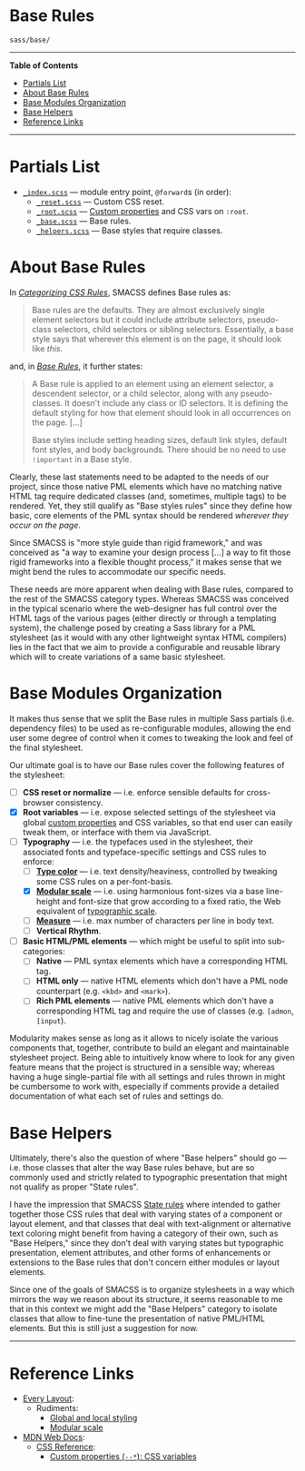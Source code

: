# Base Rules

```
sass/base/
```

-----

**Table of Contents**

<!-- MarkdownTOC autolink="true" bracket="round" autoanchor="false" lowercase="only_ascii" uri_encoding="true" levels="1,2,3" -->

- [Partials List](#partials-list)
- [About Base Rules](#about-base-rules)
- [Base Modules Organization](#base-modules-organization)
- [Base Helpers](#base-helpers)
- [Reference Links](#reference-links)

<!-- /MarkdownTOC -->

-----

# Partials List

- [`_index.scss`][_index] — module entry point, `@forward`s (in order):
    - [`_reset.scss`][_reset] — Custom CSS reset.
    - [`_root.scss`][_root] — [Custom properties] and CSS vars on `:root`.
    - [`_base.scss`][_base] — Base rules.
    - [`_helpers.scss`][_helpers] — Base styles that require classes.

# About Base Rules

In _[Categorizing CSS Rules]_, SMACSS defines Base rules as:

> Base rules are the defaults. They are almost exclusively single element selectors but it could include attribute selectors, pseudo-class selectors, child selectors or sibling selectors. Essentially, a base style says that wherever this element is on the page, it should look like _this_.

and, in _[Base Rules]_, it further states:

> A Base rule is applied to an element using an element selector, a descendent selector, or a child selector, along with any pseudo-classes. It doesn't include any class or ID selectors. It is defining the default styling for how that element should look in all occurrences on the page. [...]
>
> Base styles include setting heading sizes, default link styles, default font styles, and body backgrounds. There should be no need to use `!important` in a Base style.

Clearly, these last statements need to be adapted to the needs of our project, since those native PML elements which have no matching native HTML tag require dedicated classes (and, sometimes, multiple tags) to be rendered. Yet, they still qualify as "Base styles rules" since they define how basic, core elements of the PML syntax should be rendered _wherever they occur on the page_.

Since SMACSS is "more style guide than rigid framework," and was conceived as "a way to examine your design process [...] a way to fit those rigid frameworks into a flexible thought process," it makes sense that we might bend the rules to accommodate our specific needs.

These needs are more apparent when dealing with Base rules, compared to the rest of the SMACSS category types. Whereas SMACSS was conceived in the typical scenario where the web-designer has full control over the HTML tags of the various pages (either directly or through a templating system), the challenge posed by creating a Sass library for a PML stylesheet (as it would with any other lightweight syntax HTML compilers) lies in the fact that we aim to provide a configurable and reusable library which will to create variations of a same basic stylesheet.


# Base Modules Organization

It makes thus sense that we split the Base rules in multiple Sass partials (i.e. dependency files) to be used as re-configurable modules, allowing the end user some degree of control when it comes to tweaking the look and feel of the final stylesheet.

Our ultimate goal is to have our Base rules cover the following features of the stylesheet:

- [ ] **CSS reset or normalize** — i.e. enforce sensible defaults for cross-browser consistency.
- [x] **Root variables** — i.e. expose selected settings of the stylesheet via global [custom properties] and CSS variables, so that end user can easily tweak them, or interface with them via JavaScript.
- [ ] **Typography** — i.e. the typefaces used in the stylesheet, their associated fonts and typeface-specific settings and CSS rules to enforce:
    - [ ] **[Type color]** — i.e. text density/heaviness, controlled by tweaking some CSS rules on a per-font-basis.
    - [x] **[Modular scale]** — i.e. using harmonious font-sizes via a base line-height and font-size that grow according to a fixed ratio, the Web equivalent of [typographic scale].
    - [ ] **[Measure]** — i.e. max number of characters per line in body text.
    - [ ] **Vertical Rhythm**.
- [ ] **Basic HTML/PML elements** — which might be useful to split into sub-categories\:
    - [ ] **Native** — PML syntax elements which have a corresponding HTML tag.
    - [ ] **HTML only** — native HTML elements which don't have a PML node counterpart (e.g. `<kbd>` and `<mark>`).
    - [ ] **Rich PML elements** — native PML elements which don't have a corresponding HTML tag and require the use of classes (e.g. `[admon`, `[input`).

Modularity makes sense as long as it allows to nicely isolate the various components that, together, contribute to build an elegant and maintainable stylesheet project. Being able to intuitively know where to look for any given feature means that the project is structured in a sensible way; whereas having a huge single-partial file with all settings and rules thrown in might be cumbersome to work with, especially if comments provide a detailed documentation of what each set of rules and settings do.

# Base Helpers

Ultimately, there's also the question of where "Base helpers" should go — i.e. those classes that alter the way Base rules behave, but are so commonly used and strictly related to typographic presentation that might not qualify as proper "State rules".

I have the impression that SMACSS [State rules] where intended to gather together those CSS rules that deal with varying states of a component or layout element, and that classes that deal with text-alignment or alternative text coloring might benefit from having a category of their own, such as "Base Helpers," since they don't deal with varying states but typographic presentation, element attributes, and other forms of enhancements or extensions to the Base rules that don't concern either modules or layout elements.

Since one of the goals of SMACSS is to organize stylesheets in a way which mirrors the way we reason about its structure, it seems reasonable to me that in this context we might add the "Base Helpers" category to isolate classes that allow to fine-tune the presentation of native PML/HTML elements. But this is still just a suggestion for now.

-------------------------------------------------------------------------------

# Reference Links

- [Every Layout]\:
    - Rudiments\:
        - [Global and local styling]
        - [Modular scale]
- [MDN Web Docs]\:
    - [CSS Reference]\:
        - [Custom properties (`--*`): CSS variables][Custom properties]

<!-----------------------------------------------------------------------------
                               REFERENCE LINKS
------------------------------------------------------------------------------>

<!-- typography -->

[Measure]: https://en.wikipedia.org/wiki/Line_length "Wikipedia » Line length"
[Type color]: https://en.wikipedia.org/wiki/Type_color "Wikipedia » Type color"
[typographic scale]: https://spencermortensen.com/articles/typographic-scale/ "Spencer Mortensen's typographic scale tutorial and online calculator"

<!-- SMACSS -->

[Categorizing CSS Rules]: https://smacss.com/book/categorizing/ "SMACSS » Ch. 3. Categorizing CSS Rules"
[Base Rules]: https://smacss.com/book/type-base/ "SMACSS » Ch. 4. Base Rules"
[State Rules]: https://smacss.com/book/type-state/ "SMACSS » Ch. 7. State Rules"

<!-- Every Layout -->

[Every Layout]: https://every-layout.dev "Every Layout: Relearn CSS layout"
[Global and local styling]: https://every-layout.dev/rudiments/global-and-local-styling/ "Every Layout » Rudiments » Global and local styling"
[Modular scale]: https://every-layout.dev/rudiments/modular-scale/ "Every Layout » Rudiments » Modular Scale"

<!-- MDN Web Docs -->

[MDN Web Docs]: https://developer.mozilla.org/ "MDN Web Docs"
[CSS Reference]: https://developer.mozilla.org/en-US/docs/Web/CSS "MDN Web Docs » References » CSS"
[Custom properties]: https://developer.mozilla.org/en-US/docs/Web/CSS/--* "MDN Web Docs » References » CSS » Custom properties (--*): CSS variables"

<!-- project files -->

[_base]: ./_base.scss
[_helpers]: ./_helpers.scss
[_index]: ./_index.scss
[_reset]: ./_reset.scss
[_root]: ./_root.scss

<!-- EOF -->
